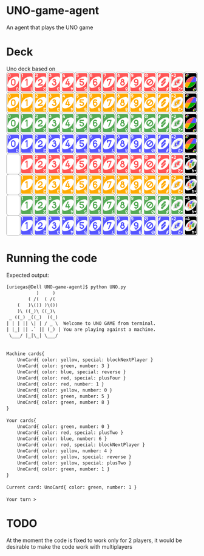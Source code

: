 # UNO-game-agent
An agent that plays the UNO game

# Deck
Uno deck based on ![](UNO_deck.png)

# Running the code
Expected output:
```
[uriegas@Dell UNO-game-agent]$ python UNO.py
           )     )   
        ( /(  ( /(   
    (   )\()) )\())  
    )\ ((_)\ ((_)\   
 _ ((_) _((_)  ((_)  
| | | || \| | / _ \  Welcome to UNO GAME from terminal.
| |_| || .` || (_) | You are playing against a machine.
 \___/ |_|\_| \___/  
                     

Machine cards{
    UnoCard{ color: yellow, special: blockNextPlayer }
    UnoCard{ color: green, number: 3 }
    UnoCard{ color: blue, special: reverse }
    UnoCard{ color: red, special: plusFour }
    UnoCard{ color: red, number: 1 }
    UnoCard{ color: yellow, number: 0 }
    UnoCard{ color: green, number: 5 }
    UnoCard{ color: green, number: 8 }
}

Your cards{
    UnoCard{ color: green, number: 0 }
    UnoCard{ color: red, special: plusTwo }
    UnoCard{ color: blue, number: 6 }
    UnoCard{ color: red, special: blockNextPlayer }
    UnoCard{ color: yellow, number: 4 }
    UnoCard{ color: yellow, special: reverse }
    UnoCard{ color: yellow, special: plusTwo }
    UnoCard{ color: green, number: 1 }
}

Current card: UnoCard{ color: green, number: 1 }

Your turn > 
```

# TODO
At the moment the code is fixed to work only for 2 players, it would be desirable to make the code work with multiplayers